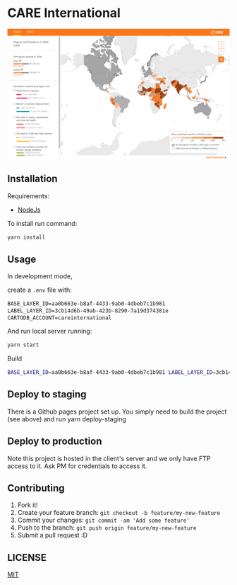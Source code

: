 # CARE International

![CARE International Screenshot](screenshot.png)

## Installation

Requirements:

* [NodeJs](https://nodejs.org/es/download/)

To install run command:

```bash
yarn install
```

## Usage

In development mode,

create a `.env` file with:

```
BASE_LAYER_ID=aa0b663e-b8af-4433-9ab0-4dbeb7c1b981
LABEL_LAYER_ID=3cb14d6b-49ab-423b-8290-7a19d374381e
CARTODB_ACCOUNT=careinternational
```

And run local server running:

```bash
yarn start

```

Build
```bash
BASE_LAYER_ID=aa0b663e-b8af-4433-9ab0-4dbeb7c1b981 LABEL_LAYER_ID=3cb14d6b-49ab-423b-8290-7a19d374381e CARTODB_ACCOUNT=careinternational NODE_ENV=production yarn build
```
## Deploy to staging
There is a Github pages project set up. 
You simply need to build the project (see above) and run yarn deploy-staging

## Deploy to production
Note this project is hosted in the client's server and we only have FTP access to it. Ask PM for credentials to access it. 

## Contributing

1. Fork it!
2. Create your feature branch: `git checkout -b feature/my-new-feature`
3. Commit your changes: `git commit -am 'Add some feature'`
4. Push to the branch: `git push origin feature/my-new-feature`
5. Submit a pull request :D

## LICENSE

[MIT](LICENSE)
